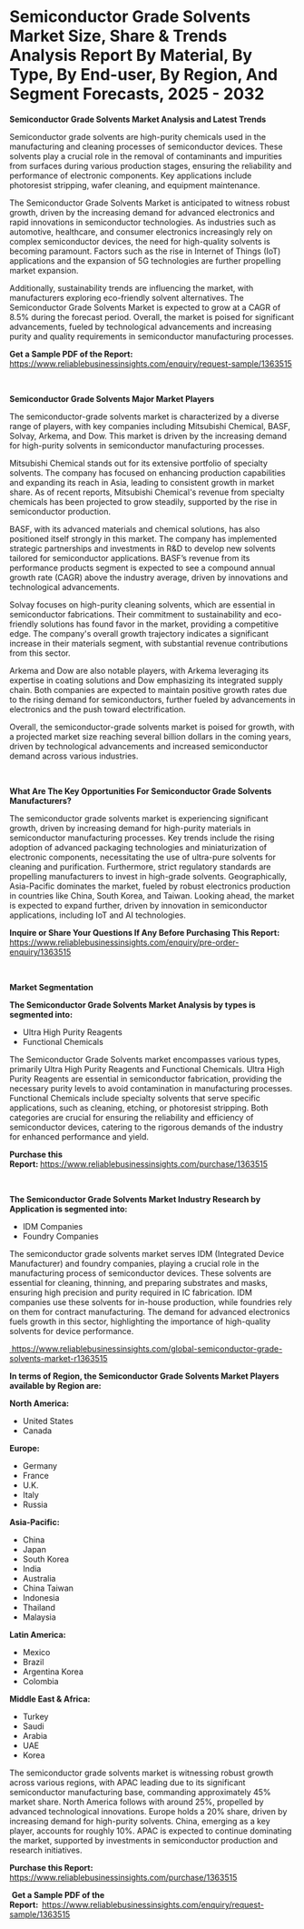 <p><h1>Semiconductor Grade Solvents Market Size, Share & Trends Analysis Report By Material, By Type, By End-user, By Region, And Segment Forecasts, 2025 - 2032</h1></p><p><strong>Semiconductor Grade Solvents Market Analysis and Latest Trends</strong></p>
<p><p>Semiconductor grade solvents are high-purity chemicals used in the manufacturing and cleaning processes of semiconductor devices. These solvents play a crucial role in the removal of contaminants and impurities from surfaces during various production stages, ensuring the reliability and performance of electronic components. Key applications include photoresist stripping, wafer cleaning, and equipment maintenance.</p><p>The Semiconductor Grade Solvents Market is anticipated to witness robust growth, driven by the increasing demand for advanced electronics and rapid innovations in semiconductor technologies. As industries such as automotive, healthcare, and consumer electronics increasingly rely on complex semiconductor devices, the need for high-quality solvents is becoming paramount. Factors such as the rise in Internet of Things (IoT) applications and the expansion of 5G technologies are further propelling market expansion.</p><p>Additionally, sustainability trends are influencing the market, with manufacturers exploring eco-friendly solvent alternatives. The Semiconductor Grade Solvents Market is expected to grow at a CAGR of 8.5% during the forecast period. Overall, the market is poised for significant advancements, fueled by technological advancements and increasing purity and quality requirements in semiconductor manufacturing processes.</p></p>
<p><strong>Get a Sample PDF of the Report:&nbsp;</strong> <a href="https://www.reliablebusinessinsights.com/enquiry/request-sample/1363515?utm_campaign=3533&utm_medium=2&utm_source=Github&utm_content=ia&utm_term=15042025&utm_id=semiconductor-grade-solvents">https://www.reliablebusinessinsights.com/enquiry/request-sample/1363515</a></p>
<p>&nbsp;</p>
<p><strong>Semiconductor Grade Solvents Major Market Players</strong></p>
<p><p>The semiconductor-grade solvents market is characterized by a diverse range of players, with key companies including Mitsubishi Chemical, BASF, Solvay, Arkema, and Dow. This market is driven by the increasing demand for high-purity solvents in semiconductor manufacturing processes.</p><p>Mitsubishi Chemical stands out for its extensive portfolio of specialty solvents. The company has focused on enhancing production capabilities and expanding its reach in Asia, leading to consistent growth in market share. As of recent reports, Mitsubishi Chemical's revenue from specialty chemicals has been projected to grow steadily, supported by the rise in semiconductor production.</p><p>BASF, with its advanced materials and chemical solutions, has also positioned itself strongly in this market. The company has implemented strategic partnerships and investments in R&D to develop new solvents tailored for semiconductor applications. BASF’s revenue from its performance products segment is expected to see a compound annual growth rate (CAGR) above the industry average, driven by innovations and technological advancements.</p><p>Solvay focuses on high-purity cleaning solvents, which are essential in semiconductor fabrications. Their commitment to sustainability and eco-friendly solutions has found favor in the market, providing a competitive edge. The company's overall growth trajectory indicates a significant increase in their materials segment, with substantial revenue contributions from this sector.</p><p>Arkema and Dow are also notable players, with Arkema leveraging its expertise in coating solutions and Dow emphasizing its integrated supply chain. Both companies are expected to maintain positive growth rates due to the rising demand for semiconductors, further fueled by advancements in electronics and the push toward electrification.</p><p>Overall, the semiconductor-grade solvents market is poised for growth, with a projected market size reaching several billion dollars in the coming years, driven by technological advancements and increased semiconductor demand across various industries.</p></p>
<p>&nbsp;</p>
<p><strong>What Are The Key Opportunities For Semiconductor Grade Solvents Manufacturers?</strong></p>
<p><p>The semiconductor grade solvents market is experiencing significant growth, driven by increasing demand for high-purity materials in semiconductor manufacturing processes. Key trends include the rising adoption of advanced packaging technologies and miniaturization of electronic components, necessitating the use of ultra-pure solvents for cleaning and purification. Furthermore, strict regulatory standards are propelling manufacturers to invest in high-grade solvents. Geographically, Asia-Pacific dominates the market, fueled by robust electronics production in countries like China, South Korea, and Taiwan. Looking ahead, the market is expected to expand further, driven by innovation in semiconductor applications, including IoT and AI technologies.</p></p>
<p><strong>Inquire or Share Your Questions If Any Before Purchasing This Report:</strong> <a href="https://www.reliablebusinessinsights.com/enquiry/pre-order-enquiry/1363515?utm_campaign=3533&utm_medium=2&utm_source=Github&utm_content=ia&utm_term=15042025&utm_id=semiconductor-grade-solvents">https://www.reliablebusinessinsights.com/enquiry/pre-order-enquiry/1363515</a></p>
<p>&nbsp;</p>
<p><strong>Market Segmentation</strong></p>
<p><strong>The Semiconductor Grade Solvents Market Analysis by types is segmented into:</strong></p>
<p><ul><li>Ultra High Purity Reagents</li><li>Functional Chemicals</li></ul></p>
<p><p>The Semiconductor Grade Solvents market encompasses various types, primarily Ultra High Purity Reagents and Functional Chemicals. Ultra High Purity Reagents are essential in semiconductor fabrication, providing the necessary purity levels to avoid contamination in manufacturing processes. Functional Chemicals include specialty solvents that serve specific applications, such as cleaning, etching, or photoresist stripping. Both categories are crucial for ensuring the reliability and efficiency of semiconductor devices, catering to the rigorous demands of the industry for enhanced performance and yield.</p></p>
<p><strong>Purchase this Report:&nbsp;</strong><a href="https://www.reliablebusinessinsights.com/purchase/1363515?utm_campaign=3533&utm_medium=2&utm_source=Github&utm_content=ia&utm_term=15042025&utm_id=semiconductor-grade-solvents">https://www.reliablebusinessinsights.com/purchase/1363515</a></p>
<p>&nbsp;</p>
<p><strong>The Semiconductor Grade Solvents Market Industry Research by Application is segmented into:</strong></p>
<p><ul><li>IDM Companies</li><li>Foundry Companies</li></ul></p>
<p><p>The semiconductor grade solvents market serves IDM (Integrated Device Manufacturer) and foundry companies, playing a crucial role in the manufacturing process of semiconductor devices. These solvents are essential for cleaning, thinning, and preparing substrates and masks, ensuring high precision and purity required in IC fabrication. IDM companies use these solvents for in-house production, while foundries rely on them for contract manufacturing. The demand for advanced electronics fuels growth in this sector, highlighting the importance of high-quality solvents for device performance.</p></p>
<p><a href="https://www.reliablebusinessinsights.com/global-semiconductor-grade-solvents-market-r1363515?utm_campaign=3533&utm_medium=2&utm_source=Github&utm_content=ia&utm_term=15042025&utm_id=semiconductor-grade-solvents">&nbsp;https://www.reliablebusinessinsights.com/global-semiconductor-grade-solvents-market-r1363515</a></p>
<p><strong>In terms of Region, the Semiconductor Grade Solvents Market Players available by Region are:</strong></p>
<p>
    <p> <strong> North America: </strong>
        <ul>
            <li>United States</li>
            <li>Canada</li>
        </ul>
        </p> 
    <p> <strong> Europe: </strong>
        <ul>
            <li>Germany</li>
            <li>France</li>
            <li>U.K.</li>
            <li>Italy</li>
            <li>Russia</li>
        </ul>
        </p> 
    <p> <strong> Asia-Pacific: </strong>
        <ul>
            <li>China</li>
            <li>Japan</li>
            <li>South Korea</li>
            <li>India</li>
            <li>Australia</li>
            <li>China Taiwan</li>
            <li>Indonesia</li>
            <li>Thailand</li>
            <li>Malaysia</li>
        </ul>
        </p> 
    <p> <strong> Latin America: </strong>
        <ul>
            <li>Mexico</li>
            <li>Brazil</li>
            <li>Argentina Korea</li>
            <li>Colombia</li>
        </ul>
        </p> 
    <p> <strong> Middle East & Africa: </strong>
        <ul>
            <li>Turkey</li>
            <li>Saudi</li>
            <li>Arabia</li>
            <li>UAE</li>
            <li>Korea</li>
        </ul>
    </p>
    </p>
<p><p>The semiconductor grade solvents market is witnessing robust growth across various regions, with APAC leading due to its significant semiconductor manufacturing base, commanding approximately 45% market share. North America follows with around 25%, propelled by advanced technological innovations. Europe holds a 20% share, driven by increasing demand for high-purity solvents. China, emerging as a key player, accounts for roughly 10%. APAC is expected to continue dominating the market, supported by investments in semiconductor production and research initiatives.</p></p>
<p><strong>Purchase this Report: </strong><a href="https://www.reliablebusinessinsights.com/purchase/1363515?utm_campaign=3533&utm_medium=2&utm_source=Github&utm_content=ia&utm_term=15042025&utm_id=semiconductor-grade-solvents">https://www.reliablebusinessinsights.com/purchase/1363515</a></p>
<p>&nbsp;<strong>Get a Sample PDF of the Report:&nbsp;&nbsp;</strong><a href="https://www.reliablebusinessinsights.com/enquiry/request-sample/1363515?utm_campaign=3533&utm_medium=2&utm_source=Github&utm_content=ia&utm_term=15042025&utm_id=semiconductor-grade-solvents">https://www.reliablebusinessinsights.com/enquiry/request-sample/1363515</a></p>
<p><strong></strong></p>
<p><p></p><p></p><p></p></p>